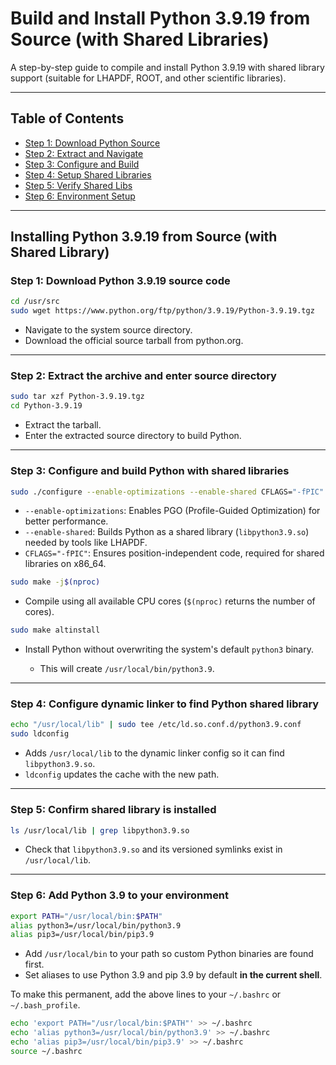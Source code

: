 #  Build and Install Python 3.9.19 from Source (with Shared Libraries)

A step-by-step guide to compile and install Python 3.9.19 with shared library support (suitable for LHAPDF, ROOT, and other scientific libraries).

---

## Table of Contents
- [Step 1: Download Python Source](#step-1-download-python-3919-source-code)
- [Step 2: Extract and Navigate](#step-2-extract-the-archive-and-enter-source-directory)
- [Step 3: Configure and Build](#step-3-configure-and-build-python-with-shared-libraries)
- [Step 4: Setup Shared Libraries](#step-4-configure-dynamic-linker-to-find-python-shared-library)
- [Step 5: Verify Shared Libs](#step-5-confirm-shared-library-is-installed)
- [Step 6: Environment Setup](#step-6-add-python-39-to-your-environment)

---


## Installing Python 3.9.19 from Source (with Shared Library)

### Step 1: Download Python 3.9.19 source code

```bash
cd /usr/src
sudo wget https://www.python.org/ftp/python/3.9.19/Python-3.9.19.tgz
```

* Navigate to the system source directory.
* Download the official source tarball from python.org.

---

### Step 2: Extract the archive and enter source directory

```bash
sudo tar xzf Python-3.9.19.tgz
cd Python-3.9.19
```

* Extract the tarball.
* Enter the extracted source directory to build Python.

---

###  Step 3: Configure and build Python with shared libraries

```bash
sudo ./configure --enable-optimizations --enable-shared CFLAGS="-fPIC"
```

* `--enable-optimizations`: Enables PGO (Profile-Guided Optimization) for better performance.
* `--enable-shared`: Builds Python as a shared library (`libpython3.9.so`) needed by tools like LHAPDF.
* `CFLAGS="-fPIC"`: Ensures position-independent code, required for shared libraries on x86\_64.

```bash
sudo make -j$(nproc)
```

* Compile using all available CPU cores (`$(nproc)` returns the number of cores).

```bash
sudo make altinstall
```

* Install Python without overwriting the system's default `python3` binary.

  * This will create `/usr/local/bin/python3.9`.

---

### Step 4: Configure dynamic linker to find Python shared library

```bash
echo "/usr/local/lib" | sudo tee /etc/ld.so.conf.d/python3.9.conf
sudo ldconfig
```

* Adds `/usr/local/lib` to the dynamic linker config so it can find `libpython3.9.so`.
* `ldconfig` updates the cache with the new path.

---

### Step 5: Confirm shared library is installed

```bash
ls /usr/local/lib | grep libpython3.9.so
```

* Check that `libpython3.9.so` and its versioned symlinks exist in `/usr/local/lib`.

---

### Step 6: Add Python 3.9 to your environment

```bash
export PATH="/usr/local/bin:$PATH"
alias python3=/usr/local/bin/python3.9
alias pip3=/usr/local/bin/pip3.9
```

* Add `/usr/local/bin` to your path so custom Python binaries are found first.
* Set aliases to use Python 3.9 and pip 3.9 by default **in the current shell**.

To make this permanent, add the above lines to your `~/.bashrc` or `~/.bash_profile`.
```bash
echo 'export PATH="/usr/local/bin:$PATH"' >> ~/.bashrc
echo 'alias python3=/usr/local/bin/python3.9' >> ~/.bashrc
echo 'alias pip3=/usr/local/bin/pip3.9' >> ~/.bashrc
source ~/.bashrc
```
